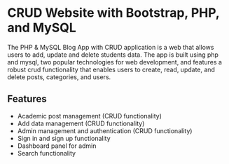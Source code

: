 # CRUD Website with Bootstrap, PHP, and MySQL

The PHP & MySQL Blog App with CRUD application is a web that allows users to add, update and delete students data. The app is built using php and mysql, two popular technologies for web development, and features a robust crud functionality that enables users to create, read, update, and delete posts, categories, and users.

## Features

- Academic post management (CRUD functionality)
- Add data management (CRUD functionality)
- Admin management and authentication (CRUD functionality)
- Sign in and sign up functionality
- Dashboard panel for admin
- Search functionality
